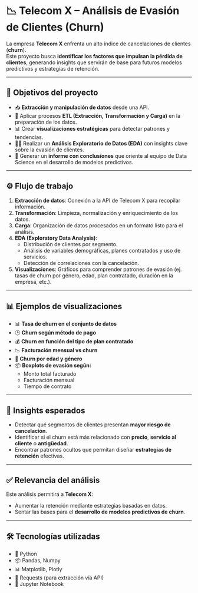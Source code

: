 # 📉 Telecom X – Análisis de Evasión de Clientes (Churn)

La empresa **Telecom X** enfrenta un alto índice de cancelaciones de clientes (**churn**).  
Este proyecto busca **identificar los factores que impulsan la pérdida de clientes**, generando insights que servirán de base para futuros modelos predictivos y estrategias de retención.

---

## 🎯 Objetivos del proyecto
- 📥 **Extracción y manipulación de datos** desde una API.  
- 🔄 Aplicar procesos **ETL (Extracción, Transformación y Carga)** en la preparación de los datos.  
- 📊 Crear **visualizaciones estratégicas** para detectar patrones y tendencias.  
- 🕵️‍♂️ Realizar un **Análisis Exploratorio de Datos (EDA)** con insights clave sobre la evasión de clientes.  
- 📝 Generar un **informe con conclusiones** que oriente al equipo de Data Science en el desarrollo de modelos predictivos.  

---

## ⚙️ Flujo de trabajo
1. **Extracción de datos**: Conexión a la API de Telecom X para recopilar información.  
2. **Transformación**: Limpieza, normalización y enriquecimiento de los datos.  
3. **Carga**: Organización de datos procesados en un formato listo para el análisis.  
4. **EDA (Exploratory Data Analysis)**:  
   - Distribución de clientes por segmento.  
   - Análisis de variables demográficas, planes contratados y uso de servicios.  
   - Detección de correlaciones con la cancelación.  
5. **Visualizaciones**: Gráficos para comprender patrones de evasión (ej. tasas de churn por género, edad, plan contratado, duración en la empresa, etc.).  

---

## 📊 Ejemplos de visualizaciones
- 📊 **Tasa de churn en el conjunto de datos**  
- 🕒 **Churn según método de pago**  
- 💰 **Churn en función del tipo de plan contratado**  
- 📉 **Facturación mensual vs churn**  
- 👥 **Churn por edad y género**  
- 📦 **Boxplots de evasión según:**
  - Monto total facturado  
  - Facturación mensual  
  - Tiempo de contrato
---

## 📌 Insights esperados
- Detectar qué segmentos de clientes presentan **mayor riesgo de cancelación**.  
- Identificar si el churn está más relacionado con **precio**, **servicio al cliente** o **antigüedad**.  
- Encontrar patrones ocultos que permitan diseñar **estrategias de retención** efectivas.  

---

## ✅ Relevancia del análisis
Este análisis permitirá a **Telecom X**: 
- Aumentar la retención mediante estrategias basadas en datos.  
- Sentar las bases para el **desarrollo de modelos predictivos de churn**.  

---

## 🛠️ Tecnologías utilizadas
- 🐍 Python  
- 📦 Pandas, Numpy  
- 📊 Matplotlib, Plotly 
- 🔗 Requests (para extracción vía API)  
- 📓 Jupyter Notebook  
